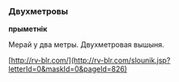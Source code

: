 ### Двухметровы
**прыметнік**

Мерай у два метры. Двухметровая вышыня.

<a rel="author">[http://rv-blr.com/](http://rv-blr.com/slounik.jsp?letterId=0&maskId=0&pageId=826)</a>
